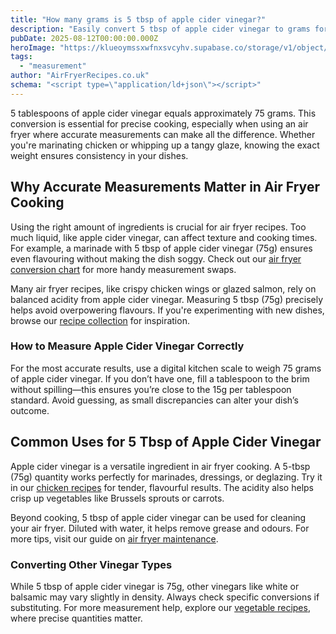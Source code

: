 ```yaml
---
title: "How many grams is 5 tbsp of apple cider vinegar?"
description: "Easily convert 5 tbsp of apple cider vinegar to grams for precise cooking. Perfect for air fryer recipes and accurate measurements."
pubDate: 2025-08-12T00:00:00.000Z
heroImage: "https://klueoymssxwfnxsvcyhv.supabase.co/storage/v1/object/public/md/how-many-grams-is-5-tbsp-of-apple-cider-vinegar-0888867a.webp"
tags:
  - "measurement"
author: "AirFryerRecipes.co.uk"
schema: "<script type=\"application/ld+json\"></script>"
---
```


<p>5 tablespoons of apple cider vinegar equals approximately 75 grams. This conversion is essential for precise cooking, especially when using an air fryer where accurate measurements can make all the difference. Whether you're marinating chicken or whipping up a tangy glaze, knowing the exact weight ensures consistency in your dishes.</p>  

<h2>Why Accurate Measurements Matter in Air Fryer Cooking</h2>  
<p>Using the right amount of ingredients is crucial for air fryer recipes. Too much liquid, like apple cider vinegar, can affect texture and cooking times. For example, a marinade with 5 tbsp of apple cider vinegar (75g) ensures even flavouring without making the dish soggy. Check out our <a href=https://www.airfryerrecipe.co.uk/air-fryer-conversion-chart>air fryer conversion chart</a> for more handy measurement swaps.</p>  

<p>Many air fryer recipes, like crispy chicken wings or glazed salmon, rely on balanced acidity from apple cider vinegar. Measuring 5 tbsp (75g) precisely helps avoid overpowering flavours. If you're experimenting with new dishes, browse our <a href=https://www.airfryerrecipe.co.uk/recipes>recipe collection</a> for inspiration.</p>  

<h3>How to Measure Apple Cider Vinegar Correctly</h3>  
<p>For the most accurate results, use a digital kitchen scale to weigh 75 grams of apple cider vinegar. If you don’t have one, fill a tablespoon to the brim without spilling—this ensures you’re close to the 15g per tablespoon standard. Avoid guessing, as small discrepancies can alter your dish’s outcome.</p>  

<h2>Common Uses for 5 Tbsp of Apple Cider Vinegar</h2>  
<p>Apple cider vinegar is a versatile ingredient in air fryer cooking. A 5-tbsp (75g) quantity works perfectly for marinades, dressings, or deglazing. Try it in our <a href=https://www.airfryerrecipe.co.uk/recipe-category/chicken>chicken recipes</a> for tender, flavourful results. The acidity also helps crisp up vegetables like Brussels sprouts or carrots.</p>  

<p>Beyond cooking, 5 tbsp of apple cider vinegar can be used for cleaning your air fryer. Diluted with water, it helps remove grease and odours. For more tips, visit our guide on <a href=https://www.airfryerrecipe.co.uk/air-fryer-cleaner>air fryer maintenance</a>.</p>  

<h3>Converting Other Vinegar Types</h3>  
<p>While 5 tbsp of apple cider vinegar is 75g, other vinegars like white or balsamic may vary slightly in density. Always check specific conversions if substituting. For more measurement help, explore our <a href=https://www.airfryerrecipe.co.uk/recipe-category/vegetables>vegetable recipes</a>, where precise quantities matter.</p>